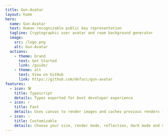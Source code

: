 ```yaml
---
title: Gun-Avatar
layout: home
hero:
  name: Gun-Avatar
  text: Human recognizable public key representation
  tagline: Cryptographic user avatar and room background generator
  image:
    src: /logo.png
    alt: Gun-Avatar
  actions:
    - theme: brand
      text: Get Started
      link: /guide/
    - theme: alt
      text: View on GitHub
      link: https://github.com/defucc/gun-avatar
features:
  - icon: 🛠️
    title: Typescript
    details: Types exported for best developer experience
  - icon: ⚡️
    title: Fast
    details: Uses canvas to render images and caches previous renders for further use
  - icon: ✨
    title: Customizable
    details: Choose your size, render mode, reflection, dark mode and more.
---
```

